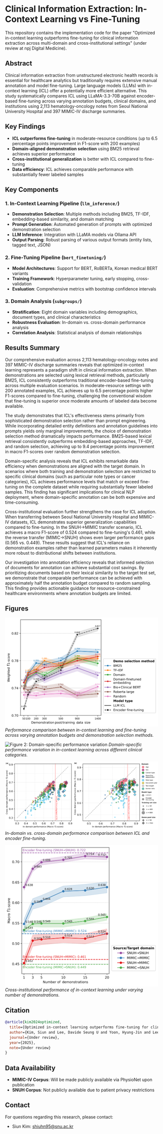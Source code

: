 # Clinical Information Extraction: In-Context Learning vs Fine-Tuning

This repository contains the implementation code for the paper "Optimized in-context learning outperforms fine-tuning for clinical information extraction across multi-domain and cross-institutional settings" (under review at npj Digital Medicine).

## Abstract

Clinical information extraction from unstructured electronic health records is essential for healthcare analytics but traditionally requires extensive manual annotation and model fine-tuning. Large language models (LLMs) with in-context learning (ICL) offer a potentially more efficient alternative. This study systematically compares ICL using LLaMA-3.3-70B against encoder-based fine-tuning across varying annotation budgets, clinical domains, and institutions using 2,113 hematology-oncology notes from Seoul National University Hospital and 397 MIMIC-IV discharge summaries.

## Key Findings

- **ICL outperforms fine-tuning** in moderate-resource conditions (up to 6.5 percentage points improvement in F1-score with 200 examples)
- **Domain-aligned demonstration selection** using BM25 retrieval achieves superior performance
- **Cross-institutional generalization** is better with ICL compared to fine-tuning
- **Data efficiency**: ICL achieves comparable performance with substantially fewer labeled samples

## Key Components

### 1. In-Context Learning Pipeline (`llm_inference/`)

- **Demonstration Selection**: Multiple methods including BM25, TF-IDF, embedding-based similarity, and domain matching
- **Prompt Generation**: Automated generation of prompts with optimized demonstration selection
- **LLM Inference**: Integration with LLaMA models via Ollama API
- **Output Parsing**: Robust parsing of various output formats (entity lists, tagged text, JSON)

### 2. Fine-Tuning Pipeline (`bert_finetuning/`)

- **Model Architectures**: Support for BERT, RoBERTa, Korean medical BERT variants
- **Training Framework**: Hyperparameter tuning, early stopping, cross-validation
- **Evaluation**: Comprehensive metrics with bootstrap confidence intervals

### 3. Domain Analysis (`subgroups/`)

- **Stratification**: Eight domain variables including demographics, document types, and clinical characteristics
- **Robustness Evaluation**: In-domain vs. cross-domain performance analysis
- **Correlation Analysis**: Statistical analysis of domain relationships

## Results Summary

Our comprehensive evaluation across 2,113 hematology-oncology notes and 397 MIMIC-IV discharge summaries reveals that optimized in-context learning represents a paradigm shift in clinical information extraction. When demonstrations are selected using lexical retrieval methods, particularly BM25, ICL consistently outperforms traditional encoder-based fine-tuning across multiple evaluation scenarios. In moderate-resource settings with 200 annotated examples, ICL achieves up to 6.5 percentage points higher F1-scores compared to fine-tuning, challenging the conventional wisdom that fine-tuning is superior once moderate amounts of labeled data become available.

The study demonstrates that ICL's effectiveness stems primarily from sophisticated demonstration selection rather than prompt engineering. While incorporating detailed entity definitions and annotation guidelines into prompts yields only marginal improvements, the choice of demonstration selection method dramatically impacts performance. BM25-based lexical retrieval consistently outperforms embedding-based approaches, TF-IDF, and random selection, achieving up to 9.4 percentage points improvement in macro F1-scores over random demonstration selection.

Domain-specific analysis reveals that ICL exhibits remarkable data efficiency when demonstrations are aligned with the target domain. In scenarios where both training and demonstration selection are restricted to specific clinical domains (such as particular note types or cancer categories), ICL achieves performance levels that match or exceed fine-tuning on the complete dataset while requiring substantially fewer labeled samples. This finding has significant implications for clinical NLP deployment, where domain-specific annotation can be both expensive and time-consuming.

Cross-institutional evaluation further strengthens the case for ICL adoption. When transferring between Seoul National University Hospital and MIMIC-IV datasets, ICL demonstrates superior generalization capabilities compared to fine-tuning. In the SNUH→MIMIC transfer scenario, ICL achieves a macro F1-score of 0.524 compared to fine-tuning's 0.461, while the reverse transfer (MIMIC→SNUH) shows even larger performance gaps (0.565 vs. 0.449). These results suggest that ICL's reliance on demonstration examples rather than learned parameters makes it inherently more robust to distributional shifts between institutions.

Our investigation into annotation efficiency reveals that informed selection of documents for annotation can achieve substantial cost savings. By prioritizing documents based on their lexical similarity to the target test set, we demonstrate that comparable performance can be achieved with approximately half the annotation budget compared to random sampling. This finding provides actionable guidance for resource-constrained healthcare environments where annotation budgets are limited.

## Figures

![Figure 1: Performance comparison across annotation budgets](figures/Figure1.png)
*Performance comparison between in-context learning and fine-tuning across varying annotation budgets and demonstration selection methods.*

![Figure 2: Domain-specific performance variation](figures/Figure2.png)
*Domain-specific performance variation in in-context learning across different clinical categories.*

![Figure 3: Cross-domain performance analysis](figures/Figure3.png)
*In-domain vs. cross-domain performance comparison between ICL and encoder fine-tuning.*

![Figure 4: Cross-institutional robustness](figures/Figure4.png)
*Cross-institutional performance of in-context learning under varying number of demonstrations.*

## Citation

```bibtex
@article{kim2024optimized,
  title={Optimized in-context learning outperforms fine-tuning for clinical information extraction across multi-domain and cross-institutional settings},
  author={Kim, Siun and Lee, Davide Seung U and Yoon, Hyung-Jin and Lee, Howard},
  journal={Under review},
  year={2025},
  note={Under review}
}
```

## Data Availability
- **MIMIC-IV Corpus**: Will be made publicly available via PhysioNet upon publication
- **SNUH Corpus**: Not publicly available due to patient privacy restrictions

## Contact
For questions regarding this research, please contact:
- Siun Kim: shiuhn95@snu.ac.kr
